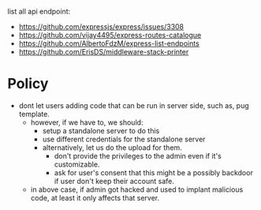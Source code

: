 
list all api endpoint:
 - https://github.com/expressjs/express/issues/3308
 - https://github.com/vijay4495/express-routes-catalogue
 - https://github.com/AlbertoFdzM/express-list-endpoints
 - https://github.com/ErisDS/middleware-stack-printer

# Policy

 - dont let users adding code that can be run in server side, such as, pug template.
   - however, if we have to, we should:
     - setup a standalone server to do this
     - use different credentials for the standalone server
     - alternatively, let us do the upload for them.
       - don't provide the privileges to the admin even if it's customizable.
       - ask for user's consent that this might be a possibly backdoor if user don't keep their account safe.
   - in above case, if admin got hacked and used to implant malicious code, at least it only affects that server.
